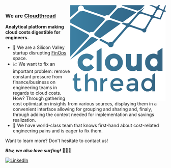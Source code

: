 <img align="right" src="https://github.com/cloudthread-io/cloudthread-io/raw/main/assets/logo_square_new_10.svg" width="300" height="300" alt="Cloudthread Logo" />

### We are [Cloudthread](https://cloudthread.io)

**Analytical platform making cloud costs digestible for engineers.**

- 🚀 We are a Silicon Valley startup disrupting [FinOps](https://finops.org) space.
- 📈 We want to fix an important problem: remove constant pressure from finance/business on engineering teams in regards to cloud costs. How? Through gathering cost optimization insights from various sources, displaying them in a convenient interface allowing for grouping and sharing and, finaly, through adding the context needed for implementation and savings realization.
- 💪 We have world-class team that knows first-hand about cost-related engineering pains and is eager to fix them.

Want to learn more? Don't hesitate to contact us!


***Btw, we also love surfing!***
🏄‍♂️🤙

[![LinkedIn](https://img.shields.io/badge/linkedin-2867B2?style=for-the-badge&logo=linkedin)](https://www.linkedin.com/company/cloudthread)
